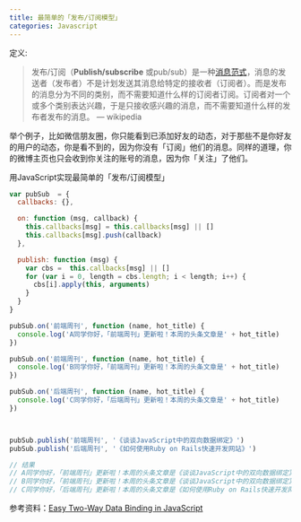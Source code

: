 ```yaml
---
title: 最简单的「发布/订阅模型」
categories: Javascript
---
```


定义:

> 发布/订阅（**Publish/subscribe** 或pub/sub）是一种[消息](https://zh.wikipedia.org/wiki/%E6%B6%88%E6%81%AF)[范式](https://zh.wikipedia.org/wiki/%E8%8C%83%E5%BC%8F)，消息的发送者（发布者）不是计划发送其消息给特定的接收者（订阅者）。而是发布的消息分为不同的类别，而不需要知道什么样的订阅者订阅。订阅者对一个或多个类别表达兴趣，于是只接收感兴趣的消息，而不需要知道什么样的发布者发布的消息。 — wikipedia

举个例子，比如微信朋友圈，你只能看到已添加好友的动态，对于那些不是你好友的用户的动态，你是看不到的，因为你没有「订阅」他们的消息。同样的道理，你的微博主页也只会收到你关注的账号的消息，因为你「关注」了他们。

用JavaScript实现最简单的「发布/订阅模型」

```javascript
var pubSub  = {
  callbacks: {},

  on: function (msg, callback) {
    this.callbacks[msg] = this.callbacks[msg] || []
    this.callbacks[msg].push(callback) 
  },

  publish: function (msg) {
    var cbs =  this.callbacks[msg] || []
    for (var i = 0, length = cbs.length; i < length; i++) {
      cbs[i].apply(this, arguments)
    }
  }
}

pubSub.on('前端周刊', function (name, hot_title) {
  console.log('A同学你好，「前端周刊」更新啦！本周的头条文章是' + hot_title)
})

pubSub.on('前端周刊', function (name, hot_title) {
  console.log('B同学你好，「前端周刊」更新啦！本周的头条文章是' + hot_title)
})

pubSub.on('后端周刊', function (name, hot_title) {
  console.log('C同学你好，「后端周刊」更新啦！本周的头条文章是' + hot_title)
})



pubSub.publish('前端周刊', '《谈谈JavaScript中的双向数据绑定》')
pubSub.publish('后端周刊', '《如何使用Ruby on Rails快速开发网站》')

// 结果
// A同学你好，「前端周刊」更新啦！本周的头条文章是《谈谈JavaScript中的双向数据绑定》
// B同学你好，「前端周刊」更新啦！本周的头条文章是《谈谈JavaScript中的双向数据绑定》
// C同学你好，「后端周刊」更新啦！本周的头条文章是《如何使用Ruby on Rails快速开发网站》
```

参考资料：[Easy Two-Way Data Binding in JavaScript](http://www.lucaongaro.eu/blog/2012/12/02/easy-two-way-data-binding-in-javascript/)
